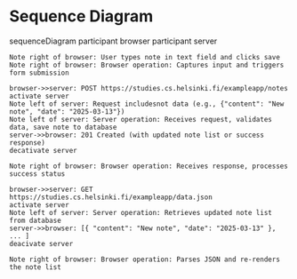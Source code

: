 # Sequence Diagram

sequenceDiagram
    participant browser
    participant server

    Note right of browser: User types note in text field and clicks save
    Note right of browser: Browser operation: Captures input and triggers form submission

    browser->>server: POST https://studies.cs.helsinki.fi/exampleapp/notes
    activate server
    Note left of server: Request includesnot data (e.g., {"content": "New note", "date": "2025-03-13"})
    Note left of server: Server operation: Receives request, validates data, save note to database
    server->>browser: 201 Created (with updated note list or success response)
    decativate server

    Note right of browser: Browser operation: Receives response, processes success status

    browser->>server: GET https://studies.cs.helsinki.fi/exampleapp/data.json
    activate server
    Note left of server: Server operation: Retrieves updated note list from database
    server->>browser: [{ "content": "New note", "date": "2025-03-13" }, ... ]
    deacivate server

    Note right of browser: Browser operation: Parses JSON and re-renders the note list
    